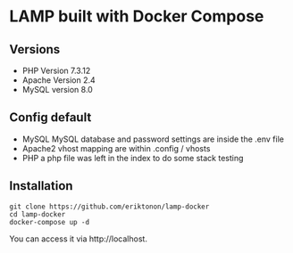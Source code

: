 # LAMP built with Docker Compose

## Versions 
* PHP Version 7.3.12
* Apache Version 2.4
* MySQL version 8.0

## Config default  
* MySQL MySQL database and password settings are inside the .env file
* Apache2 vhost mapping are within .config / vhosts
* PHP a php file was left in the index to do some stack testing

## Installation

```shell 
git clone https://github.com/eriktonon/lamp-docker
cd lamp-docker
docker-compose up -d
```

You can access it via http://localhost.

